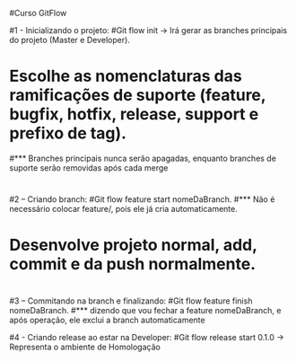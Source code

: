#Curso GitFlow

#1 - Inicializando o projeto:
#Git flow init -> Irá gerar as branches principais do projeto (Master e Developer).
#	Escolhe as nomenclaturas das ramificações de suporte (feature, bugfix, hotfix, release, support e prefixo de tag).
#*** Branches principais nunca serão apagadas, enquanto branches de suporte serão removidas após cada merge
#
#2 – Criando branch:
#Git flow feature start nomeDaBranch.
#*** Não é necessário colocar feature/, pois ele já cria automaticamente.
#	Desenvolve projeto normal, add, commit e da push normalmente.
#
#3 – Commitando na branch e finalizando:
#Git flow feature finish nomeDaBranch.
#*** dizendo que vou fechar a feature nomeDaBranch, e após operação, ele exclui a branch automaticamente

#4 - Criando release ao estar na Developer:
#Git flow release start 0.1.0 -> Representa o ambiente de Homologação
